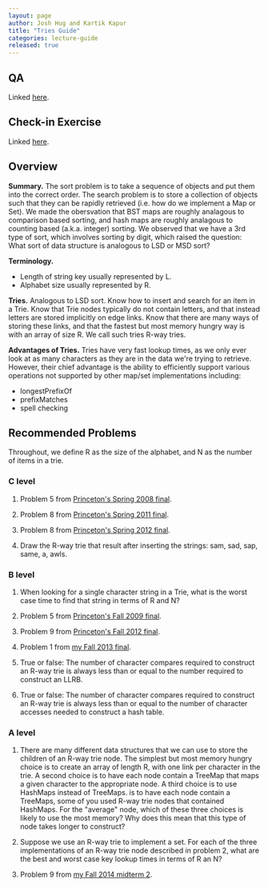 ```yaml
---
layout: page
author: Josh Hug and Kartik Kapur
title: "Tries Guide"
categories: lecture-guide
released: true
---
```



## QA
Linked [here](https://youtu.be/43Dy4thsUT4).

## Check-in Exercise
Linked [here](https://forms.gle/NmWXYJRxStUrq8Tv5).

## Overview

**Summary.** The sort problem is to take a sequence of objects and put them into
the correct order. The search problem is to store a collection of objects such
that they can be rapidly retrieved (i.e. how do we implement a Map or Set). We
made the obersvation that BST maps are roughly analagous to comparison based
sorting, and hash maps are roughly analagous to counting based (a.k.a. integer)
sorting. We observed that we have a 3rd type of sort, which involves sorting by
digit, which raised the question: What sort of data structure is analogous to
LSD or MSD sort?

**Terminology.**

 - Length of string key usually represented by L.
 - Alphabet size usually represented by R.

**Tries.** Analogous to LSD sort. Know how to insert and search for an item in a
Trie. Know that Trie nodes typically do not contain letters, and that instead
letters are stored implicitly on edge links. Know that there are many ways of
storing these links, and that the fastest but most memory hungry way is with an
array of size R. We call such tries R-way tries.

**Advantages of Tries.**  Tries have very fast lookup
times, as we only ever look at as many characters as they are in the data we're
trying to retrieve. However, their chief advantage is the ability to efficiently
support various operations not supported by other map/set implementations
including:
 - longestPrefixOf
 - prefixMatches
 - spell checking

## Recommended Problems

Throughout, we define R as the size of the alphabet, and N as the number of
items in a trie.

### C level

1. Problem 5 from [Princeton's Spring 2008 final](http://www.cs.princeton.edu/courses/archive/spring15/cos226/exams/fin-s08.pdf).

2. Problem 8 from [Princeton's Spring 2011 final](http://www.cs.princeton.edu/courses/archive/spring15/cos226/exams/fin-f11.pdf).

3. Problem 8 from [Princeton's Spring 2012 final](http://www.cs.princeton.edu/courses/archive/spring15/cos226/exams/fin-f12.pdf).

4. Draw the R-way trie that result after inserting the strings: sam,
   sad, sap, same, a, awls.

### B level

1. When looking for a single character string in a Trie, what is the worst case
   time to find that string in terms of R and N?

2. Problem 5 from [Princeton's Fall 2009 final](http://www.cs.princeton.edu/courses/archive/spring15/cos226/exams/fin-f09.pdf).

3. Problem 9 from [Princeton's Fall 2012 final](http://www.cs.princeton.edu/courses/archive/spring15/cos226/exams/fin-s12.pdf).

4. Problem 1 from [my Fall 2013 final](http://www.cs.princeton.edu/courses/archive/fall13/cos226/exams/fin-f13.pdf).

5. True or false: The number of character compares required to construct an
   R-way trie is always less than or equal to the number required to construct
   an LLRB.

6. True or false: The number of character compares required to construct an
   R-way trie is always less than or equal to the number of character accesses
   needed to construct a hash table.

### A level

1. There are many different data structures that we can use to store the
   children of an R-way trie node. The simplest but most memory hungry choice is
   to create an array of length R, with one link per character in the trie. A
   second choice is to have each node contain a TreeMap that maps a given
   character to the appropriate node. A third choice is to use HashMaps instead
   of TreeMaps. is to have each node contain a TreeMaps, some of you used R-way
   trie nodes that contained HashMaps. For the
   "average" node, which of these three choices is likely to use the most
   memory? Why does this mean that this type of node takes longer to construct?

2. Suppose we use an R-way trie to implement a set. For each of the three
   implementations of an R-way trie node described in problem 2, what are the
   best and worst case key lookup times in terms of R an N?

3. Problem 9 from [my Fall 2014 midterm
   2](http://datastructur.es/sp16/materials/exam/CS61B_Fall2014_MT2.pdf).
